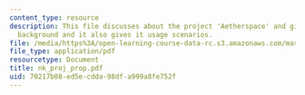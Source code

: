 ```yaml
---
content_type: resource
description: This file discusses about the project 'Aetherspace' and gives the introduction,
  background and it also gives it usage scenarios.
file: /media/https%3A/open-learning-course-data-rc.s3.amazonaws.com/mas-961-ambient-intelligence-spring-2005/70217b08ed5ecdda98dfa999a8fe752f_nk_proj_prop.pdf
file_type: application/pdf
resourcetype: Document
title: nk_proj_prop.pdf
uid: 70217b08-ed5e-cdda-98df-a999a8fe752f
---
```


